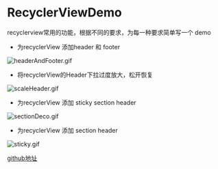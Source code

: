 # RecyclerViewDemo
recyclerview常用的功能，根据不同的要求，为每一种要求简单写一个 demo
- 为recyclerView 添加header 和 footer

![headerAndFooter.gif](http://upload-images.jianshu.io/upload_images/1800520-f72201094b364310.gif?imageMogr2/auto-orient/strip)

- 将recyclerView的Header下拉过度放大，松开恢复

![scaleHeader.gif](http://upload-images.jianshu.io/upload_images/1800520-fabebd2171da82ed.gif?imageMogr2/auto-orient/strip)

- 为recyclerView 添加 sticky section header

![sectionDeco.gif](http://upload-images.jianshu.io/upload_images/1800520-65e62207850ca915.gif?imageMogr2/auto-orient/strip)

- 为recyclerView 添加 section header

![sticky.gif](http://upload-images.jianshu.io/upload_images/1800520-7667292d206e3c31.gif?imageMogr2/auto-orient/strip)


[github地址](https://github.com/dreamerlxb/RecyclerViewDemo)
